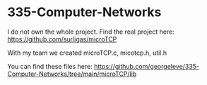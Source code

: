 # 335-Computer-Networks

I do not own the whole project. Find the real project here: https://github.com/surligas/microTCP

With my team we created microTCP.c, micotcp.h, util.h

You can find these files here: https://github.com/georgeleve/335-Computer-Networks/tree/main/microTCP/lib
